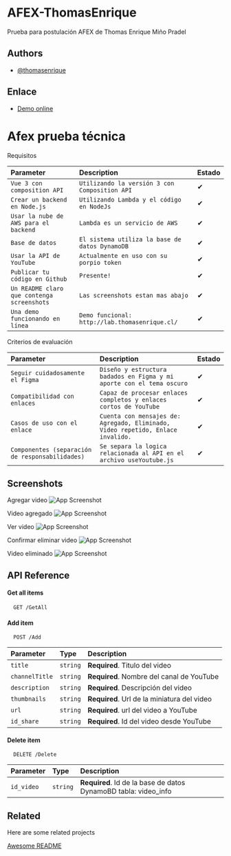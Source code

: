 # AFEX-ThomasEnrique
Prueba para postulación AFEX de Thomas Enrique Miño Pradel

## Authors

- [@thomasenrique](https://www.github.com/thomasenrique)



## Enlace

- [Demo online](http://lab.thomasenrique.cl/)
# Afex prueba técnica

Requisitos

| Parameter |  Description                       |   Estado   |
| :-------- |  :-------------------------------- | :--------  |
| `Vue 3 con composition API`   |  `Utilizando la versión 3 con Composition API`   |  ✔  |
| `Crear un backend en Node.js`   |  `Utilizando Lambda y el código en NodeJs`   |  ✔  |
| `Usar la nube de AWS para el backend`   |  `Lambda es un servicio de AWS`   |  ✔  |
| `Base de datos`   |  `El sistema utiliza la base de datos DynamoDB`   |  ✔  |
| `Usar la API de YouTube`   |  `Actualmente en uso con su porpio token`   |  ✔  |
| `Publicar tu código en Github`   |  `Presente!`   |  ✔  |
| `Un README claro que contenga screenshots`   |  `Las screenshots estan mas abajo`   |  ✔  |
| `Una demo funcionando en línea`   |  `Demo funcional: http://lab.thomasenrique.cl/`   |  ✔  |

Criterios de evaluación

| Parameter |  Description                       |   Estado   |
| :-------- |  :-------------------------------- | :--------  |
| `Seguir cuidadosamente el Figma`   |  `Diseño y estructura badados en Figma y mi aporte con el tema oscuro`   |  ✔  |
| `Compatibilidad con enlaces`   |  `Capaz de procesar enlaces completos y enlaces cortos de YouTube`   |  ✔  |
| `Casos de uso con el enlace`   |  `Cuenta con mensajes de: Agregado, Eliminado, Video repetido, Enlace invalido.`   |  ✔  |
| `Componentes (separación de responsabilidades)`   |  `Se separa la logica relacionada al API en el archivo useYoutube.js`   |  ✔  |

## Screenshots

Agregar video
![App Screenshot](https://i.imgur.com/PspymyQ.png)

Video agregado
![App Screenshot](https://i.imgur.com/NLhAFE4.png)

Ver video
![App Screenshot](https://i.imgur.com/VlQ6rE5.png)

Confirmar eliminar video
![App Screenshot](https://i.imgur.com/dNkkUTt.png)

Video eliminado
![App Screenshot](https://i.imgur.com/UrTBFNv.png)



## API Reference

#### Get all items

```http
  GET /GetAll
``` 

#### Add item

```http
  POST /Add
```

| Parameter | Type     | Description                       |
| :-------- | :------- | :-------------------------------- |
| `title`      | `string` | **Required**. Titulo del video |
| `channelTitle`      | `string` | **Required**. Nombre del canal de YouTube |
| `description`      | `string` | **Required**. Descripción del video |
| `thumbnails`      | `string` | **Required**. Url de la miniatura del video |
| `url`      | `string` | **Required**. url del video a YouTube |
| `id_share`      | `string` | **Required**. Id del video desde YouTube |

 
#### Delete item

```http
  DELETE /Delete
```

| Parameter | Type     | Description                       |
| :-------- | :------- | :-------------------------------- |
| `id_video`      | `string` | **Required**. Id de la base de datos DynamoBD tabla: video_info |

## Related

Here are some related projects

[Awesome README](https://github.com/matiassingers/awesome-readme)

